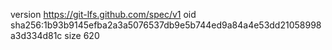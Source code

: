version https://git-lfs.github.com/spec/v1
oid sha256:1b93b9145efba2a3a5076537db9e5b744ed9a84a4e53dd21058998a3d334d81c
size 620

